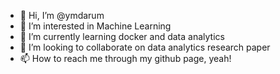 - 👋 Hi, I’m @ymdarum
- 👀 I’m interested in Machine Learning 
- 🌱 I’m currently learning docker and data analytics
- 💞️ I’m looking to collaborate on data analytics research paper
- 📫 How to reach me through my github page, yeah!

<!---
ymdarum/ymdarum is a ✨ special ✨ repository because its `README.md` (this file) appears on your GitHub profile.
You can click the Preview link to take a look at your changes.
--->
